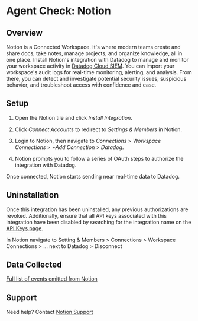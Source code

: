 # Agent Check: Notion

## Overview

Notion is a Connected Workspace. It's where modern teams create and share docs, take notes, manage projects, and organize knowledge, all in one place. Install Notion's integration with Datadog to manage and monitor your workspace activity in [Datadog Cloud SIEM][1]. You can import your workspace's audit logs for real-time monitoring, alerting, and analysis. From there, you can detect and investigate potential security issues, suspicious behavior, and troubleshoot access with confidence and ease.

## Setup

1. Open the Notion tile and click _Install Integration_.

2. Click _Connect Accounts_ to redirect to _Settings & Members_ in Notion.

3. Login to Notion, then navigate to _Connections_ > _Workspace Connections_ > _+Add Connection_ > _Datadog_. 

4. Notion prompts you to follow a series of OAuth steps to authorize the integration with Datadog.

Once connected, Notion starts sending near real-time data to Datadog.

## Uninstallation
Once this integration has been uninstalled, any previous authorizations are revoked.
Additionally, ensure that all API keys associated with this integration have been disabled by searching for the integration name on the [API Keys page][4].

In Notion navigate to Setting & Members > Connections > Workspace Connections > ... next to Datadog > Disconnect

## Data Collected

[Full list of events emitted from Notion][2]

## Support 
Need help? Contact [Notion Support][3]

[1]: https://docs.datadoghq.com/security/cloud_siem/
[2]: https://www.notion.so/notiondevs/SIEM-Integrations-Overview-309423e17dfa4c6d9a031cadff07ab6a?pvs=4#e384c9d013cb42cc9f98165730ab6f5c
[3]: mailto:team@makenotion.com
[4]: https://app.datadoghq.com/organization-settings/api-keys?filter=Notion
